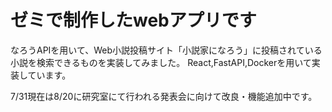 # ゼミで制作したwebアプリです

なろうAPIを用いて、Web小説投稿サイト「小説家になろう」に投稿されている小説を検索できるものを実装してみました。
React,FastAPI,Dockerを用いて実装しています。

7/31現在は8/20に研究室にて行われる発表会に向けて改良・機能追加中です。
